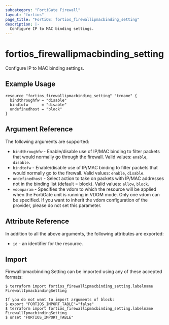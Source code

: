 ```yaml
---
subcategory: "FortiGate Firewall"
layout: "fortios"
page_title: "FortiOS: fortios_firewallipmacbinding_setting"
description: |-
  Configure IP to MAC binding settings.
---
```


# fortios_firewallipmacbinding_setting
Configure IP to MAC binding settings.

## Example Usage

```hcl
resource "fortios_firewallipmacbinding_setting" "trname" {
  bindthroughfw = "disable"
  bindtofw      = "disable"
  undefinedhost = "block"
}
```

## Argument Reference

The following arguments are supported:

* `bindthroughfw` - Enable/disable use of IP/MAC binding to filter packets that would normally go through the firewall. Valid values: `enable`, `disable`.
* `bindtofw` - Enable/disable use of IP/MAC binding to filter packets that would normally go to the firewall. Valid values: `enable`, `disable`.
* `undefinedhost` - Select action to take on packets with IP/MAC addresses not in the binding list (default = block). Valid values: `allow`, `block`.
* `vdomparam` - Specifies the vdom to which the resource will be applied when the FortiGate unit is running in VDOM mode. Only one vdom can be specified. If you want to inherit the vdom configuration of the provider, please do not set this parameter.


## Attribute Reference

In addition to all the above arguments, the following attributes are exported:
* `id` - an identifier for the resource.

## Import

FirewallIpmacbinding Setting can be imported using any of these accepted formats:
```
$ terraform import fortios_firewallipmacbinding_setting.labelname FirewallIpmacbindingSetting

If you do not want to import arguments of block:
$ export "FORTIOS_IMPORT_TABLE"="false"
$ terraform import fortios_firewallipmacbinding_setting.labelname FirewallIpmacbindingSetting
$ unset "FORTIOS_IMPORT_TABLE"
```
